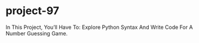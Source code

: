 # project-97
In This Project, You’ll Have To: Explore Python Syntax And Write Code For A Number Guessing Game.
